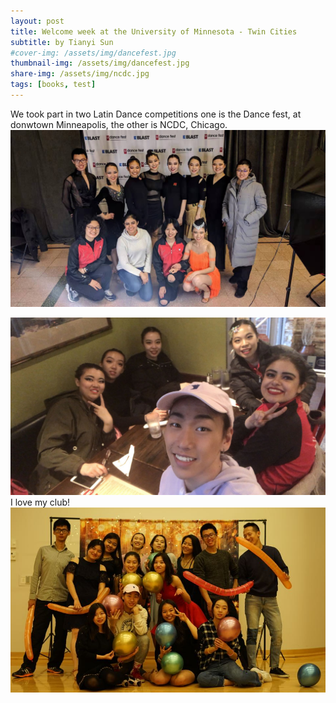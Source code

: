 ```yaml
---
layout: post
title: Welcome week at the University of Minnesota - Twin Cities
subtitle: by Tianyi Sun
#cover-img: /assets/img/dancefest.jpg
thumbnail-img: /assets/img/dancefest.jpg
share-img: /assets/img/ncdc.jpg
tags: [books, test]
---
```

We took part in two Latin Dance competitions one is the Dance fest, at donwtown Minneapolis, the other is NCDC, Chicago.
![](/assets/img/dancefest.jpg)

![](/assets/img/ncdc.jpg)
I love my club!
![](/assets/img/latindance1.jpg)
